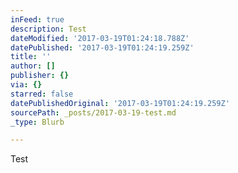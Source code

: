 ```yaml
---
inFeed: true
description: Test
dateModified: '2017-03-19T01:24:18.788Z'
datePublished: '2017-03-19T01:24:19.259Z'
title: ''
author: []
publisher: {}
via: {}
starred: false
datePublishedOriginal: '2017-03-19T01:24:19.259Z'
sourcePath: _posts/2017-03-19-test.md
_type: Blurb

---
```

Test